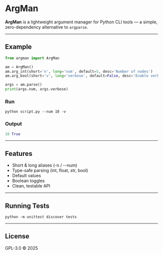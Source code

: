 # ArgMan

**ArgMan** is a lightweight argument manager for Python CLI tools —
a simple, zero-dependency alternative to `argparse`.

---

## Example

```python
from argman import ArgMan

am = ArgMan()
am.arg_int(short='n', long='num', default=5, desc='Number of nodes')
am.arg_bool(short='v', long='verbose', default=False, desc='Enable verbose output')

args = am.parse()
print(args.num, args.verbose)
```
### Run
```
python script.py --num 10 -v
```
### Output
```python
10 True
```

---

## Features

- Short & long aliases (-n / --num)
- Type-safe parsing (int, float, str, bool)
- Default values
- Boolean toggles
- Clean, testable API

---

## Running Tests
```
python -m unittest discover tests
```

---

## License
GPL-3.0 © 2025